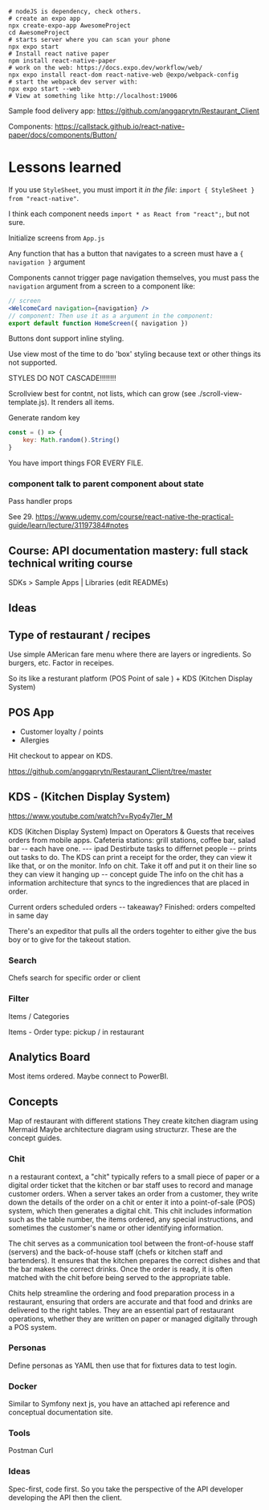 ```shell
# nodeJS is dependency, check others.
# create an expo app
npx create-expo-app AwesomeProject
cd AwesomeProject
# starts server where you can scan your phone
npx expo start
# Install react native paper
npm install react-native-paper
# work on the web: https://docs.expo.dev/workflow/web/
npx expo install react-dom react-native-web @expo/webpack-config
# start the webpack dev server with:
npx expo start --web
# View at something like http://localhost:19006
```

Sample food delivery app:
https://github.com/anggaprytn/Restaurant_Client

Components:
https://callstack.github.io/react-native-paper/docs/components/Button/

# Lessons learned

If you use `StyleSheet`, you must import it _in the file_: `import { StyleSheet } from "react-native"`.

I think each component needs `import * as React from "react";`, but not sure.

Initialize screens from `App.js`

Any function that has a button that navigates to a screen must have a `{ navigation }` argument

Components cannot trigger page navigation themselves, you must pass the `navigation` argument from a screen to a component like:

```jsx
// screen
<WelcomeCard navigation={navigation} />
// component: Then use it as a argument in the component:
export default function HomeScreen({ navigation })
```

Buttons dont support inline styling.

Use view most of the time to do 'box' styling because text or other things its not supported.

STYLES DO NOT CASCADE!!!!!!!!

Scrollview best for contnt, not lists, which can grow (see ./scroll-view-template.js). It renders all items.

Generate random key

```js
const = () => {
    key: Math.random().String()
}
```

You have import things FOR EVERY FILE.

### component talk to parent component about state

Pass handler props

See 29.
https://www.udemy.com/course/react-native-the-practical-guide/learn/lecture/31197384#notes

## Course: API documentation mastery: full stack technical writing course

SDKs > Sample Apps | Libraries (edit READMEs)

## Ideas

## Type of restaurant / recipes

Use simple AMerican fare menu where there are layers or ingredients.
So burgers, etc. Factor in receipes.

So its like a resturant platform (POS Point of sale ) + KDS (Kitchen Display System)

## POS App

- Customer loyalty / points
- Allergies

Hit checkout to appear on KDS.

https://github.com/anggaprytn/Restaurant_Client/tree/master

## KDS - (Kitchen Display System)

https://www.youtube.com/watch?v=Ryo4y7Ier_M

KDS (Kitchen Display System) Impact on Operators & Guests that receives orders from mobile apps.
Cafeteria stations: grill stations, coffee bar, salad bar -- each have one. --- ipad
Destirbute tasks to differnet people -- prints out tasks to do.
The KDS can print a receipt for the order, they can view it like that, or on the monitor. Info on chit.
Take it off and put it on their line so they can view it hanging up -- concept guide
The info on the chit has a information architecture that syncs to the ingrediences that are placed in order.

Current orders
scheduled orders -- takeaway?
Finished: orders compelted in same day

There's an expeditor that pulls all the orders togehter to either give the bus boy or to give for the takeout station.

### Search

Chefs search for specific order or client

### Filter

Items / Categories

Items - Order type: pickup / in restaurant

## Analytics Board

Most items ordered. Maybe connect to PowerBI.

## Concepts

Map of restaurant with different stations
They create kitchen diagram using Mermaid
Maybe architecture diagram using structurzr.
These are the concept guides.

### Chit

n a restaurant context, a "chit" typically refers to a small piece of paper or a digital order ticket that the kitchen or bar staff uses to record and manage customer orders. When a server takes an order from a customer, they write down the details of the order on a chit or enter it into a point-of-sale (POS) system, which then generates a digital chit. This chit includes information such as the table number, the items ordered, any special instructions, and sometimes the customer's name or other identifying information.

The chit serves as a communication tool between the front-of-house staff (servers) and the back-of-house staff (chefs or kitchen staff and bartenders). It ensures that the kitchen prepares the correct dishes and that the bar makes the correct drinks. Once the order is ready, it is often matched with the chit before being served to the appropriate table.

Chits help streamline the ordering and food preparation process in a restaurant, ensuring that orders are accurate and that food and drinks are delivered to the right tables. They are an essential part of restaurant operations, whether they are written on paper or managed digitally through a POS system.

### Personas

Define personas as YAML then use that for fixtures data to test login.

### Docker

Similar to Symfony next js, you have an attached api reference and conceptual documentation site.

### Tools

Postman
Curl

### Ideas

Spec-first, code first.
So you take the perspective of the API developer developing the API then the client.
